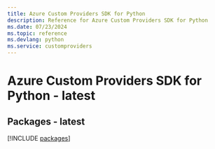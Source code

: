 ```yaml
---
title: Azure Custom Providers SDK for Python
description: Reference for Azure Custom Providers SDK for Python
ms.date: 07/23/2024
ms.topic: reference
ms.devlang: python
ms.service: customproviders
---
```

# Azure Custom Providers SDK for Python - latest
## Packages - latest
[!INCLUDE [packages](custom-providers-index.md)]